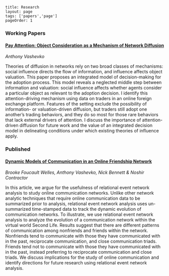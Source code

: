 ```
title: Research
layout: page
tags: ['papers','page']
pageOrder: 1
```

### Working Papers

#### [Pay Attention: Object Consideration as a Mechanism of Network Diffusion](http://papers.ssrn.com/sol3/papers.cfm?abstract_id=2641612)

_Anthony Vashevko_

Theories of diffusion in networks rely on two broad classes of mechanisms: social influence directs the flow of information, and influence affects object valuation. This paper proposes an integrated model of decision-making for the adoption process. This model reveals a neglected middle step between information and valuation: social influence affects whether agents consider a particular object as relevant to the adoption decision. I identify this attention-driving mechanism using data on traders in an online foreign exchange platform. Features of the setting exclude the possibility of information- or valuation-driven diffusion, but traders still adopt one another’s trading behaviors, and they do so most for those rare behaviors that lack external drivers of attention. I discuss the importance of attention- driven diffusion for future work and the value of an integrated decision model in delineating conditions under which existing theories of influence apply.

### Published

#### [Dynamic Models of Communication in an Online Friendship Network](http://www.tandfonline.com/doi/abs/10.1080/19312458.2014.967843#.Vcf7vRNViko)

_Brooke Foucault Welles, Anthony Vashevko, Nick Bennett & Noshir Contractor_

In this article, we argue for the usefulness of relational event network analysis to study online communication networks. Unlike other network analytic techniques that require online communication data to be summarized prior to analysis, relational event network analysis uses un-summarized time-stamped data to track the dynamic evolution of communication networks. To illustrate, we use relational event network analysis to analyze the evolution of a communication network within the virtual world Second Life. Results suggest that there are different patterns of communication among nonfriends and friends within the network. Nonfriends tend to communicate with those they have communicated with in the past, reciprocate communication, and close communication triads. Friends tend not to communicate with those they have communicated with in the past, instead preferring to reciprocate communication and close triads. We discuss implications for the study of online communication and identify directions for future research using relational event network analysis.

